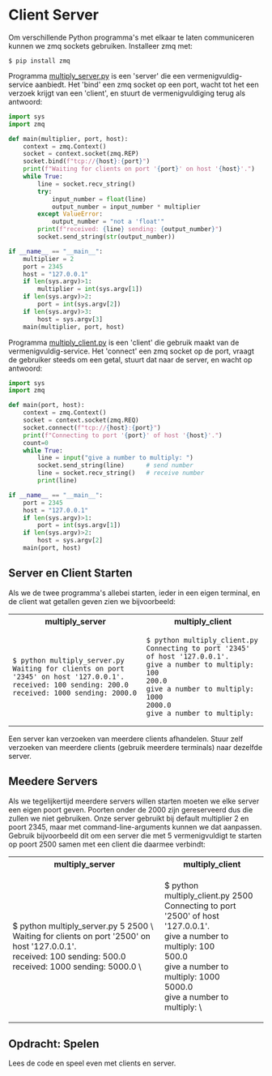 # Client Server

Om verschillende Python programma's met elkaar te laten communiceren
kunnen we zmq sockets gebruiken. Installeer zmq met:

~~~console
$ pip install zmq
~~~

Programma [multiply_server.py](multiply_server.py) is een 'server' die
een vermenigvuldig-service aanbiedt. Het 'bind' een zmq socket op een
port, wacht tot het een verzoek krijgt van een 'client', en
stuurt de vermenigvuldiging terug als antwoord:

~~~python
import sys
import zmq

def main(multiplier, port, host):
    context = zmq.Context()
    socket = context.socket(zmq.REP)
    socket.bind(f"tcp://{host}:{port}")
    print(f"Waiting for clients on port '{port}' on host '{host}'.")
    while True:
        line = socket.recv_string()
        try:
            input_number = float(line)
            output_number = input_number * multiplier
        except ValueError:
            output_number = "not a 'float'"
        print(f"received: {line} sending: {output_number}")
        socket.send_string(str(output_number))

if __name__ == "__main__":
    multiplier = 2
    port = 2345
    host = "127.0.0.1"
    if len(sys.argv)>1:
        multiplier = int(sys.argv[1])
    if len(sys.argv)>2:
        port = int(sys.argv[2])
    if len(sys.argv)>3:
        host = sys.argv[3]
    main(multiplier, port, host)
~~~

Programma [multiply_client.py](multiply_client.py) is een 'client' die
gebruik maakt van de vermenigvuldig-service. Het 'connect' een zmq
socket op de port, vraagt de gebruiker steeds om een getal, stuurt dat
naar de server, en wacht op antwoord:

~~~python
import sys
import zmq

def main(port, host):
    context = zmq.Context()
    socket = context.socket(zmq.REQ)
    socket.connect(f"tcp://{host}:{port}")
    print(f"Connecting to port '{port}' of host '{host}'.")
    count=0
    while True:
        line = input("give a number to multiply: ")
        socket.send_string(line)      # send number
        line = socket.recv_string()   # receive number
        print(line)

if __name__ == "__main__":
    port = 2345
    host = "127.0.0.1"
    if len(sys.argv)>1:
        port = int(sys.argv[1])
    if len(sys.argv)>2:
        host = sys.argv[2]
    main(port, host)
~~~

## Server en Client Starten

Als we de twee programma's allebei starten, ieder in een eigen
terminal, en de client wat getallen geven zien we bijvoorbeeld:

<table>
<tr>
<th>multiply_server</th>
<th>multiply_client</th>
</tr>
<tr>
<td>
  
~~~console
$ python multiply_server.py 
Waiting for clients on port '2345' on host '127.0.0.1'.
received: 100 sending: 200.0
received: 1000 sending: 2000.0
~~~

</td>
<td>

~~~console
$ python multiply_client.py 
Connecting to port '2345' of host '127.0.0.1'.
give a number to multiply: 100
200.0
give a number to multiply: 1000
2000.0
give a number to multiply:
~~~

</td>
</tr>
</table>

Een server kan verzoeken van meerdere clients afhandelen. Stuur zelf
verzoeken van meerdere clients (gebruik meerdere
terminals) naar dezelfde server.


## Meedere Servers

Als we tegelijkertijd meerdere servers willen starten moeten we elke
server een eigen poort geven. Poorten onder de 2000 zijn gereserveerd
dus die zullen we niet gebruiken. Onze server gebruikt bij default
multiplier 2 en poort 2345, maar met command-line-arguments kunnen we
dat aanpassen. Gebruik bijvoorbeeld dit om een server die met 5
vermenigvuldigt te starten op poort 2500 samen met een client die
daarmee verbindt:

<table>
<tr>
<th>multiply_server</th>
<th>multiply_client</th>
</tr>
<tr>
<td>
  
$ python multiply_server.py 5 2500 \ 
Waiting for clients on port '2500' on host '127.0.0.1'. \
received: 100 sending: 500.0 \
received: 1000 sending: 5000.0 \

</td>
<td>

$ python multiply_client.py 2500 \
Connecting to port '2500' of host '127.0.0.1'. \
give a number to multiply: 100 \
500.0 \
give a number to multiply: 1000 \
5000.0 \
give a number to multiply: \

</td>
</tr>
</table>

## Opdracht: Spelen

Lees de code en speel even met clients en server.
